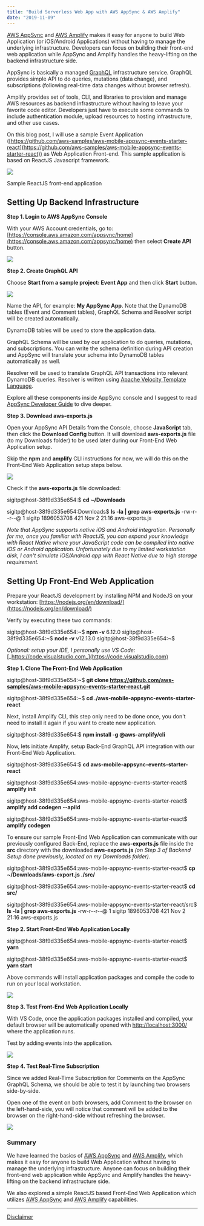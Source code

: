 ```yaml
---
title: "Build Serverless Web App with AWS AppSync & AWS Amplify"
date: "2019-11-09"
---
```


[AWS AppSync](https://aws.amazon.com/appsync/) and [AWS Amplify](https://aws.amazon.com/amplify/) makes it easy for anyone to build Web Application (or iOS/Android Applications) without having to manage the underlying infrastructure. Developers can focus on building their front-end web application while AppSync and Amplify handles the heavy-lifting on the backend infrastructure side.

AppSync is basically a managed [GraphQL](https://graphql.org) infrastructure service. GraphQL provides simple API to do queries, mutations (data change), and subscriptions (following real-time data changes without browser refresh).

Amplify provides set of tools, CLI, and libraries to provision and manage AWS resources as backend infrastructure without having to leave your favorite code editor. Developers just have to execute some commands to include authentication module, upload resources to hosting infrastructure, and other use cases.

On this blog post, I will use a sample Event Application ([https://github.com/aws-samples/aws-mobile-appsync-events-starter-react](https://github.com/aws-samples/aws-mobile-appsync-events-starter-react)) as Web Application Front-end. This sample application is based on ReactJS Javascript framework.

![](https://raw.githubusercontent.com/aws-samples/aws-mobile-appsync-events-starter-react/master/media/AllEvents.png)

Sample ReactJS front-end application

## Setting Up Backend Infrastructure

**Step 1. Login to AWS AppSync Console**

With your AWS Account credentials, go to: [https://console.aws.amazon.com/appsync/home](https://console.aws.amazon.com/appsync/home) then select **Create API** button.

![](https://www.sigit.cloud/wp-content/uploads/2019/11/Screen-Shot-2019-11-09-at-8.19.03-PM-1024x216.png)

**Step 2. Create GraphQL API**

Choose **Start from a sample project: Event App** and then click **Start** button.

![](https://www.sigit.cloud/wp-content/uploads/2019/11/Screen-Shot-2019-11-09-at-8.19.22-PM-1024x592.png)

Name the API, for example: **My AppSync App**. Note that the DynamoDB tables (Event and Comment tables), GraphQL Schema and Resolver script will be created automatically.

DynamoDB tables will be used to store the application data.

GraphQL Schema will be used by our application to do queries, mutations, and subscriptions. You can write the schema definition during API creation and AppSync will translate your schema into DynamoDB tables automatically as well.

Resolver will be used to translate GraphQL API transactions into relevant DynamoDB queries. Resolver is written using [Apache Velocity Template Language](https://velocity.apache.org/engine/2.0/vtl-reference.html).

Explore all these components inside AppSync console and I suggest to read [AppSync Developer Guide](https://docs.aws.amazon.com/appsync/latest/devguide/welcome.html) to dive deeper.

**Step 3. Download aws-exports.js**

Open your AppSync API Details from the Console, choose **JavaScript** tab, then click the **Download Config** button. It will download **aws-exports.js** file (to my Downloads folder) to be used later during our Front-End Web Application setup.

Skip the **npm** and **amplify** CLI instructions for now, we will do this on the Front-End Web Application setup steps below.

![](https://www.sigit.cloud/wp-content/uploads/2019/11/Screen-Shot-2019-11-09-at-8.40.32-PM-1024x509.png)

Check if the **aws-exports.js** file downloaded:

sigitp@host-38f9d335e654:$ **cd ~/Downloads**

sigitp@host-38f9d335e654:Downloads$ **ls -la | grep aws-exports.js**
-rw-r--r--@  1 sigitp  1896053708   421 Nov  2 21:16 aws-exports.js

_Note that AppSync supports native iOS and Android integration. Personally for me, once you familiar with ReactJS, you can expand your knowledge with React Native where your JavaScript code can be compiled into native iOS or Android application. Unfortunately due to my limited workstation disk, I can't simulate iOS/Android app with React Native due to high storage requirement._

## Setting Up Front-End Web Application

Prepare your ReactJS development by installing NPM and NodeJS on your workstation: [https://nodejs.org/en/download/](https://nodejs.org/en/download/)

Verify by executing these two commands:

sigitp@host-38f9d335e654:~$ **npm -v**
6.12.0
sigitp@host-38f9d335e654:~$ **node -v**
v12.13.0
sigitp@host-38f9d335e654:~$ 

_Optional: setup your IDE, I personally use VS Code:_ [_https://code.visualstudio.com_](https://code.visualstudio.com)

**Step 1. Clone The Front-End Web Application**

sigitp@host-38f9d335e654:~$ **git clone https://github.com/aws-samples/aws-mobile-appsync-events-starter-react.git**

sigitp@host-38f9d335e654:~$ **cd ./aws-mobile-appsync-events-starter-react**

Next, install Amplify CLI, this step only need to be done once, you don't need to install it again if you want to create new application.

sigitp@host-38f9d335e654:$ **npm install -g @aws-amplify/cli**

Now, lets initiate Amplify, setup Back-End GraphQL API integration with our Front-End Web Application.

sigitp@host-38f9d335e654:$ **cd aws-mobile-appsync-events-starter-react**

sigitp@host-38f9d335e654:aws-mobile-appsync-events-starter-react$ **amplify init**

sigitp@host-38f9d335e654:aws-mobile-appsync-events-starter-react$ **amplify add codegen --apiId <yourapihashkeys>**

sigitp@host-38f9d335e654:aws-mobile-appsync-events-starter-react$ **amplify codegen**

To ensure our sample Front-End Web Application can communicate with our previously configured Back-End, replace the **aws-exports.js** file inside the **src** directory with the downloaded **aws-exports.js** _(on Step 3 of Backend Setup done previously, located on my Downloads folder)_.

sigitp@host-38f9d335e654:aws-mobile-appsync-events-starter-react$ **cp ~/Downloads/aws-export.js ./src/**

sigitp@host-38f9d335e654:aws-mobile-appsync-events-starter-react$ **cd src/**

sigitp@host-38f9d335e654:aws-mobile-appsync-events-starter-react/src$ **ls -la | grep aws-exports.js**
-rw-r--r--@  1 sigitp  1896053708   421 Nov  2 21:16 aws-exports.js

**Step 2. Start Front-End Web Application Locally**

sigitp@host-38f9d335e654:aws-mobile-appsync-events-starter-react$ **yarn**

sigitp@host-38f9d335e654:aws-mobile-appsync-events-starter-react$ **yarn start**

Above commands will install application packages and compile the code to run on your local workstation.

![](https://www.sigit.cloud/wp-content/uploads/2019/11/Screen-Shot-2019-11-09-at-7.17.28-PM-1024x640.png)

**Step 3. Test Front-End Web Application Locally**

With VS Code, once the application packages installed and compiled, your default browser will be automatically opened with [http://localhost:3000/](http://localhost:3000/) where the application runs.

Test by adding events into the application.

![](https://www.sigit.cloud/wp-content/uploads/2019/11/Screen-Shot-2019-11-09-at-7.32.28-PM-1024x640.png)

**Step 4. Test Real-Time Subscription**

Since we added Real-Time Subscription for Comments on the AppSync GraphQL Schema, we should be able to test it by launching two browsers side-by-side.

Open one of the event on both browsers, add Comment to the browser on the left-hand-side, you will notice that comment will be added to the browser on the right-hand-side without refreshing the browser.

![](https://www.sigit.cloud/wp-content/uploads/2019/11/Screen-Shot-2019-11-09-at-7.36.16-PM-1024x640.png)

### Summary

We have learned the basics of [AWS AppSync](https://aws.amazon.com/appsync/) and [AWS Amplify](https://aws.amazon.com/amplify/), which makes it easy for anyone to build Web Application without having to manage the underlying infrastructure. Anyone can focus on building their front-end web application while AppSync and Amplify handles the heavy-lifting on the backend infrastructure side.

We also explored a simple ReactJS based Front-End Web Application which utilizes [AWS AppSync](https://aws.amazon.com/appsync/) and [AWS Amplify](https://aws.amazon.com/amplify/) capabilities.

* * *

[Disclaimer](https://www.sigit.cloud/disclaimer/)

